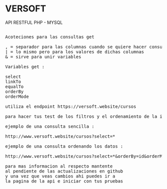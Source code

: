 # VERSOFT

API RESTFUL PHP - MYSQL

<pre>

Acoteciones para las consultas get

, = separador para las columnas cuando se quiere hacer consultas de mas de una columna
| = lo mismo pero para los valores de dichas columnas
& = sirve para unir variables

Variables get :

select
linkTo
equalTo
orderBy
orderMode

utiliza el endpoint https://versoft.website/cursos

para hacer tus test de los filtros y el ordenamiento de la informacion

ejemplo de una consulta sencilla :

http://www.versoft.website/cursos?select=*

ejemplo de una consulta ordenando los datos :

http://www.versoft.website/cursos?select=*&orderBy=id&orderMode=DESC

para mas informacion al respecto mantente 
al pendiente de las actualizaciones en github
y una vez que veas cambios ahi puedes ir a
la pagina de la api e iniciar con tus pruebas


</pre>